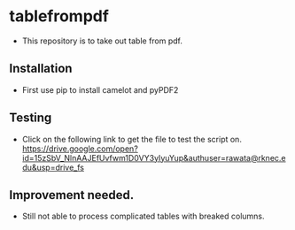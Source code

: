 # tablefrompdf
- This repository is to take out table from pdf.

## Installation
- First use pip to install camelot and pyPDF2

## Testing
- Click on the following link to get the file to test the script on.
https://drive.google.com/open?id=15zSbV_NlnAAJEfUvfwm1D0VY3yIyuYup&authuser=rawata@rknec.edu&usp=drive_fs

## Improvement needed.
- Still not able to process complicated tables with breaked columns.

